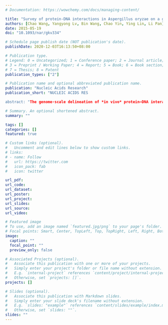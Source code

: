 ```yaml
---
# Documentation: https://wowchemy.com/docs/managing-content/

title: "Survey of protein-DNA interactions in Aspergillus oryzae on a genomic scale"
authors: [Chao Wang, Yangyong Lv, Bin Wang, Chao Yin, Ying Lin, Li Pan]
date: 2015-05-19
doi: "10.1093/nar/gkv334"

# Schedule page publish date (NOT publication's date).
publishDate: 2020-12-03T16:13:50+08:00

# Publication type.
# Legend: 0 = Uncategorized; 1 = Conference paper; 2 = Journal article;
# 3 = Preprint / Working Paper; 4 = Report; 5 = Book; 6 = Book section;
# 7 = Thesis; 8 = Patent
publication_types: ["2"]

# Publication name and optional abbreviated publication name.
publication: "Nucleic Acids Research"
publication_short: "NUCLEIC ACIDS RES

abstract: "The genome-scale delineation of *in vivo* protein–DNA interactions is key to understanding genome function. Only ~5% of transcription factors (TFs) in the *Aspergillus* genus have been identified using traditional methods. Although the Aspergillus oryzae genome contains >600 TFs, knowledge of the *in vivo* genome-wide TF-binding sites (TFBSs) in aspergilli remains limited because of the lack of high-quality antibodies. We investigated the landscape of in vivo protein–DNA interactions across the A. oryzae genome through coupling the DNase I digestion of intact nuclei with massively parallel sequencing and the analysis of cleavage patterns in protein–DNA interactions at single-nucleotide resolution. The resulting map identified overrepresented de novo TF-binding motifs from genomic footprints, and provided the detailed chromatin remodeling patterns and the distribution of digital footprints near transcription start sites. The TFBSs of 19 known Aspergillus TFs were also identified based on DNase I digestion data surrounding potential binding sites in conjunction with TF binding specificity information. We observed that the cleavage patterns of TFBSs were dependent on the orientation of TF motifs and independent of strand orientation, consistent with the DNA shape features of binding motifs with flanking sequences."

# Summary. An optional shortened abstract.
summary: ""

tags: []
categories: []
featured: true

# Custom links (optional).
#   Uncomment and edit lines below to show custom links.
# links:
# - name: Follow
#   url: https://twitter.com
#   icon_pack: fab
#   icon: twitter

url_pdf:
url_code:
url_dataset:
url_poster:
url_project:
url_slides:
url_source:
url_video:

# Featured image
# To use, add an image named `featured.jpg/png` to your page's folder. 
# Focal points: Smart, Center, TopLeft, Top, TopRight, Left, Right, BottomLeft, Bottom, BottomRight.
image:
  caption: ""
  focal_point: ""
  preview_only: false

# Associated Projects (optional).
#   Associate this publication with one or more of your projects.
#   Simply enter your project's folder or file name without extension.
#   E.g. `internal-project` references `content/project/internal-project/index.md`.
#   Otherwise, set `projects: []`.
projects: []

# Slides (optional).
#   Associate this publication with Markdown slides.
#   Simply enter your slide deck's filename without extension.
#   E.g. `slides: "example"` references `content/slides/example/index.md`.
#   Otherwise, set `slides: ""`.
slides: ""
---
```

